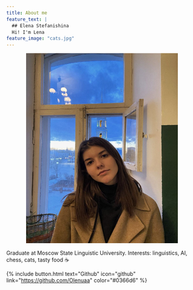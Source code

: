 ```yaml
---
title: About me
feature_text: |
  ## Elena Stefanishina
  Hi! I'm Lena
feature_image: "cats.jpg"
---
```

<center>
<img src="lena-stef.jpg" 
     width="400" 
     height="500" />
</center>

Graduate at Moscow State Linguistic University. Interests: linguistics, AI, chess, cats, tasty food ☕️

{% include button.html text="Github" icon="github" link="https://github.com/Olenuaa" color="#0366d6" %} 
<!-- {% include button.html text="Buy me a coffee ☕️" link="https://buymeacoffee.com/daviddarnes#support" color="#f68140" %} {% include button.html text="Tweet it" icon="twitter" link="https://twitter.com/intent/tweet/?url=https://alembic.darn.es&text=Alembic%20-%20A%20Jekyll%20boilerplate%20theme&via=DavidDarnes" color="#0d94e7" %} {% include button.html text="Install Alembic ⚗️" link="https://github.com/daviddarnes/alembic#installation" %} -->

